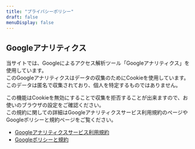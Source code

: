 ```yaml
---
title: "プライバシーポリシー"
draft: false
menuDisplay: false
---
```


## Googleアナリティクス

当サイトでは、Googleによるアクセス解析ツール「Googleアナリティクス」を使用しています。  
このGoogleアナリティクスはデータの収集のためにCookieを使用しています。このデータは匿名で収集されており、個人を特定するものではありません。

この機能はCookieを無効にすることで収集を拒否することが出来ますので、お使いのブラウザの設定をご確認ください。  
この規約に関しての詳細はGoogleアナリティクスサービス利用規約のページやGoogleポリシーと規約ページをご覧ください。

- [Googleアナリティクスサービス利用規約](https://marketingplatform.google.com/about/analytics/terms/jp/)
- [Googleポリシーと規約](https://policies.google.com/technologies/ads?hl=ja)
